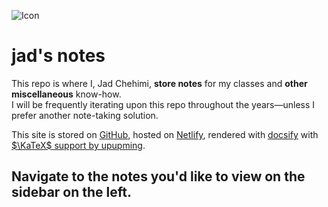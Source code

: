 ![Icon](favicon.ico)
# jad's notes

This repo is where I, Jad Chehimi, **store notes** for my classes and **other miscellaneous** know-how.  
I will be frequently iterating upon this repo throughout the years—unless I prefer another note-taking solution.

This site is stored on [GitHub](https://github.com/jadc/notes), hosted on [Netlify](https://netlify.com/), rendered with [docsify](https://docsify.js.org) with [$\KaTeX$ support by upupming](https://github.com/upupming/docsify-katex).

## Navigate to the notes you'd like to view on the sidebar on the left.
